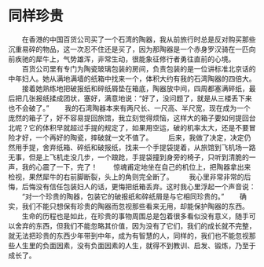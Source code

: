# 同样珍贵
　　在香港的中国百货公司买了一个石湾的陶器，我从前旅行时总是反对购买那些沉重易碎的物品，这一次忍不住还是买了，因为那陶器是一个赤身罗汉骑在一匹向前疾驰的犀牛上，气势雄浑，非常生动，很能象征修行者勇往直前的心境。 
　　百货公司里有专门为陶瓷玻璃包装的房间，负责包装的是一位讲标准北京话的中年妇人。她从满地满墙的纸箱中找来一个，体积大约有我的石湾陶器的四倍大。 
　　接着她熟练地把破报纸和碎纸屑垫在箱底，陶器放中间，四周都塞满碎纸，最后把几张报纸揉成团状，塞好，满意地说：“好了，没问题了，就是从三楼丢下来也不会破了。” 
　　我的石湾陶器本来有两尺长、一尺高、半尺宽，现在成为一个庞然的箱子了，好不容易提回旅馆，我立刻觉得烦恼，这样大的箱子要如何提回台北呢？它的体积早就超过手提的规定了，如果用空运，破的机率太大，还是不要冒险才好，一个再好的陶瓷，摔破就一文不值了。 
　　后来，我做了决定，决定仍然用手提，舍弃纸箱、碎纸和破报纸，找来一个手提袋提着，从旅馆到飞机场一路无事，但是上飞机走没几步，一个踉跄，手提袋撞到身旁的椅子，只听到清脆的一声，我的心震了一下，完了！ 
　　惊魂甫定地坐在自己的机位上，把陶器拿出来检视，果然犀牛的右前脚断裂，头上的角则完全断了。 
　　我心里非常非常的后悔，后悔没有信任包装妇人的话，更悔把纸箱丢弃。这时我心里浮起一个声音说： 
　　“对一个珍贵的陶器，包装它的破报纸和碎纸屑是与它相同珍贵的。” 
　　确实，我们不能只想保有珍贵的陶器而忽视那些看来无用，却能保护陶器的东西。 
　　生命的历程也是如此，在珍贵的事物周围总是包着很多看似没有意义，随手可以舍弃的东西，但我们不能忽略其价值，因为没有了它们，我们的成长就不完整，就无法把珍贵的东西少年带到中年，成为有智慧的人，同样的，我们也不能忽视那些人生里的负面因素，没有负面因素的人生，就得不到教训、启发、锻炼，乃至于成长了。
 